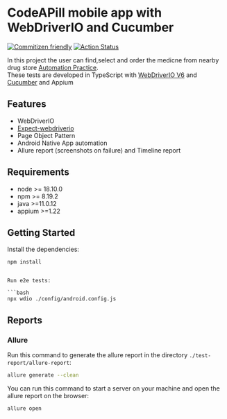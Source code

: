 # CodeAPill mobile app with WebDriverIO and Cucumber

[![Commitizen friendly](https://img.shields.io/badge/commitizen-friendly-brightgreen.svg)](http://commitizen.github.io/cz-cli/)
[![Action Status](https://github.com/WarleyGabriel/demo-webdriverio-cucumber/workflows/CI/badge.svg)](https://github.com/WarleyGabriel/demo-webdriverio-cucumber/actions)

In this project the user can find,select and order the medicne from nearby drug store [Automation Practice](http://automationpractice.com).  
These tests are developed in TypeScript with [WebDriverIO V6](http://webdriver.io/) and [Cucumber](https://cucumber.io/) and Appium

## Features

-   WebDriverIO
-   [Expect-webdriverio](https://github.com/webdriverio/expect-webdriverio)
-   Page Object Pattern
-   Android Native App automation
-   Allure report (screenshots on failure) and Timeline report

## Requirements

-   node >= 18.10.0
-   npm >= 8.19.2
-   java >=11.0.12
-   appium >=1.22

## Getting Started

Install the dependencies:

```bash
npm install
```
```

Run e2e tests:

```bash
npx wdio ./config/android.config.js
```

## Reports

### Allure

Run this command to generate the allure report in the directory `./test-report/allure-report`:

```bash
allure generate --clean
```

You can run this command to start a server on your machine and open the allure report on the browser:

```bash
allure open
```

```

